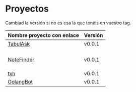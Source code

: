 # Proyectos

Cambiad la versión si no es esa la que tenéis en vuestro tag.

| Nombre proyecto con enlace                                              | Versión |
|-------------------------------------------------------------------------|---------|
| [TabulAsk](https://github.com/Curso-DA-Python-I/TabulAsk) | v0.0.1 |
| | |
| | |
| | |
| | |
| [NoteFinder](https://github.com/Python-V-AgilGRX/NoteFinder)            | v0.0.1 |
| | |
| | |
| | |
| [txh](https://github.com/typescript-caterpillar/txh)            | v0.0.1 |
| [GolangBot](https://github.com/GolangParty/GolangRepo)            | v0.0.1 |
